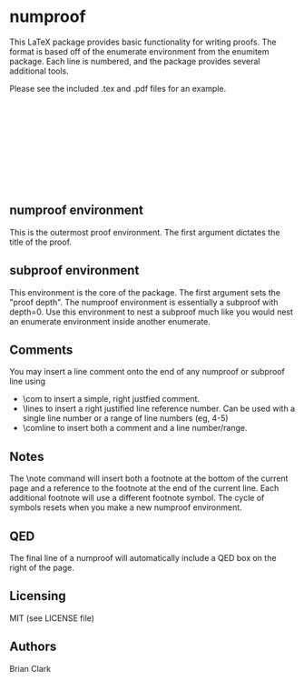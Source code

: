 
# numproof

This LaTeX package provides basic functionality for writing proofs. The format is based
off of the enumerate environment from the enumitem package. Each line is numbered, and 
the package provides several additional tools.

Please see the included .tex and .pdf files for an example.

<object data="numproof_test.pdf" type="application/pdf" width="700px" height="700px">
    <embed src="numproof_test.pdf">
    </embed>
</object>

## numproof environment

This is the outermost proof environment. The first argument dictates the title of the 
proof.


## subproof environment

This environment is the core of the package. The first argument sets the "proof depth". The numproof environment is essentially a subproof with depth=0. Use this environment to nest a subproof much like you would nest an enumerate environment inside another enumerate.


## Comments

You may insert a line comment onto the end of any numproof or subproof line using 
* \com to insert a simple, right justfied comment.
* \lines to insert a right justified line reference number. Can be used with a single line number or a range of line numbers (eg, 4-5)
* \comline to insert both a comment and a line number/range.

## Notes

The \note command will insert both a footnote at the bottom of the current page and 
a reference to the footnote at the end of the current line. Each additional footnote 
will use a different footnote symbol. The cycle of symbols resets when you make a new 
numproof environment.


## QED

The final line of a numproof will automatically include a QED box on the right of the 
page.


## Licensing

MIT (see LICENSE file)


## Authors

Brian Clark
